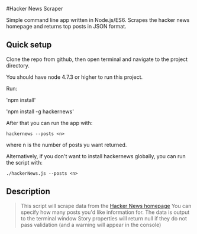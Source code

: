 #Hacker News Scraper

Simple command line app written in Node.js/ES6. Scrapes the hacker news homepage and returns top posts in JSON format.

## Quick setup

Clone the repo from github, then open terminal and navigate to the project directory.

You should have node 4.7.3 or higher to run this project.

Run:

'npm install'

'npm install -g hackernews'

After that you can run the app with:

`hackernews --posts <n>`

where n is the number of posts yu want returned.

Alternatively, if you don't want to install hackernews globally, you can run the script with:

`./hackerNews.js --posts <n>`


## Description

> This script will scrape data from the [Hacker News homepage](https://news.ycombinator.com/)
> You can specify how many posts you'd like information for. The data is output to the terminal window
> Story properties will return null if they do not pass validation (and a warning will appear in the console)
